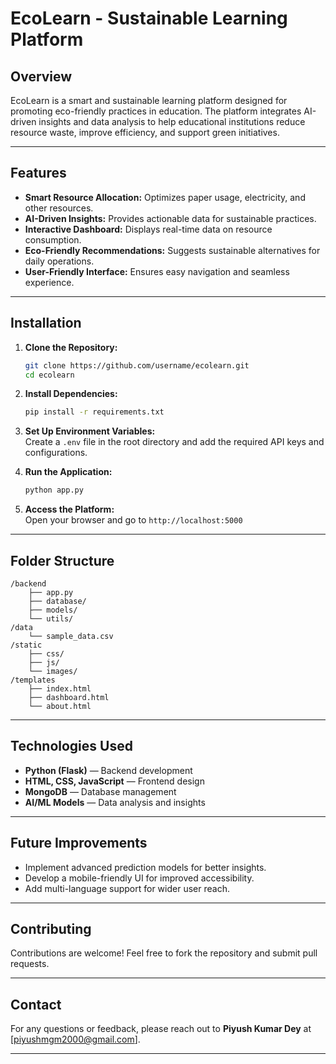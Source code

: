 
# **EcoLearn - Sustainable Learning Platform**

## **Overview**
EcoLearn is a smart and sustainable learning platform designed for promoting eco-friendly practices in education. The platform integrates AI-driven insights and data analysis to help educational institutions reduce resource waste, improve efficiency, and support green initiatives.

---

## **Features**
- **Smart Resource Allocation:** Optimizes paper usage, electricity, and other resources.  
- **AI-Driven Insights:** Provides actionable data for sustainable practices.  
- **Interactive Dashboard:** Displays real-time data on resource consumption.  
- **Eco-Friendly Recommendations:** Suggests sustainable alternatives for daily operations.  
- **User-Friendly Interface:** Ensures easy navigation and seamless experience.  

---

## **Installation**
1. **Clone the Repository:**  
   ```bash
   git clone https://github.com/username/ecolearn.git
   cd ecolearn
   ```

2. **Install Dependencies:**  
   ```bash
   pip install -r requirements.txt
   ```

3. **Set Up Environment Variables:**  
   Create a `.env` file in the root directory and add the required API keys and configurations.  

4. **Run the Application:**  
   ```bash
   python app.py
   ```

5. **Access the Platform:**  
   Open your browser and go to `http://localhost:5000`

---

## **Folder Structure**
```
/backend
    ├── app.py
    ├── database/
    ├── models/
    └── utils/
/data
    └── sample_data.csv
/static
    ├── css/
    ├── js/
    └── images/
/templates
    ├── index.html
    ├── dashboard.html
    └── about.html
```

---

## **Technologies Used**
- **Python (Flask)** — Backend development  
- **HTML, CSS, JavaScript** — Frontend design  
- **MongoDB** — Database management  
- **AI/ML Models** — Data analysis and insights  

---

## **Future Improvements**
- Implement advanced prediction models for better insights.  
- Develop a mobile-friendly UI for improved accessibility.  
- Add multi-language support for wider user reach.  

---

## **Contributing**
Contributions are welcome! Feel free to fork the repository and submit pull requests.  

---

## **Contact**
For any questions or feedback, please reach out to **Piyush Kumar Dey** at [piyushmgm2000@gmail.com].  

---
